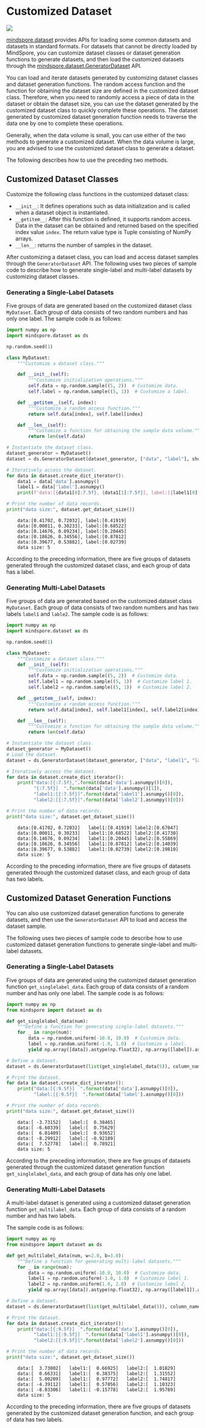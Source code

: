 # Customized Dataset

<a href="https://gitee.com/mindspore/docs/blob/r1.9/tutorials/source_en/advanced/dataset/custom.md" target="_blank"><img src="https://mindspore-website.obs.cn-north-4.myhuaweicloud.com/website-images/r1.9/resource/_static/logo_source_en.png"></a>

[mindspore.dataset](https://www.mindspore.cn/docs/en/r1.9/api_python/mindspore.dataset.html) provides APIs for loading some common datasets and datasets in standard formats. For datasets that cannot be directly loaded by MindSpore, you can customize dataset classes or dataset generation functions to generate datasets, and then load the customized datasets through the [mindspore.dataset.GeneratorDataset](https://www.mindspore.cn/docs/en/r1.9/api_python/dataset/mindspore.dataset.GeneratorDataset.html#mindspore.dataset.GeneratorDataset) API.

You can load and iterate datasets generated by customizing dataset classes and dataset generation functions. The random access function and the function for obtaining the dataset size are defined in the customized dataset class. Therefore, when you need to randomly access a piece of data in the dataset or obtain the dataset size, you can use the dataset generated by the customized dataset class to quickly complete these operations. The dataset generated by customized dataset generation function needs to traverse the data one by one to complete these operations.

Generally, when the data volume is small, you can use either of the two methods to generate a customized dataset. When the data volume is large, you are advised to use the customized dataset class to generate a dataset.

The following describes how to use the preceding two methods.

## Customized Dataset Classes

Customize the following class functions in the customized dataset class:

- `__init__`: It defines operations such as data initialization and is called when a dataset object is instantiated.
- `__getitem__`: After this function is defined, it supports random access. Data in the dataset can be obtained and returned based on the specified index value `index`. The return value type is Tuple consisting of NumPy arrays.
- `__len__`: returns the number of samples in the dataset.

After customizing a dataset class, you can load and access dataset samples through the `GeneratorDataset` API. The following uses two pieces of sample code to describe how to generate single-label and multi-label datasets by customizing dataset classes.

### Generating a Single-Label Datasets

Five groups of data are generated based on the customized dataset class `MyDataset`. Each group of data consists of two random numbers and has only one label. The sample code is as follows:

```python
import numpy as np
import mindspore.dataset as ds

np.random.seed(1)

class MyDataset:
    """Customize a dataset class."""

    def __init__(self):
        """Customize initialization operations."""
        self.data = np.random.sample((5, 2))  # Customize data.
        self.label = np.random.sample((5, 1))  # Customize a label.

    def __getitem__(self, index):
        """Customize a random access function."""
        return self.data[index], self.label[index]

    def __len__(self):
        """Customize a function for obtaining the sample data volume."""
        return len(self.data)

# Instantiate the dataset class.
dataset_generator = MyDataset()
dataset = ds.GeneratorDataset(dataset_generator, ["data", "label"], shuffle=False)

# Iteratively access the dataset.
for data in dataset.create_dict_iterator():
    data1 = data['data'].asnumpy()
    label1 = data['label'].asnumpy()
    print(f'data:[{data1[0]:7.5f}, {data1[1]:7.5f}], label:[{label1[0]:7.5f}]')

# Print the number of data records.
print("data size:", dataset.get_dataset_size())
```

```text
    data:[0.41702, 0.72032], label:[0.41919]
    data:[0.00011, 0.30233], label:[0.68522]
    data:[0.14676, 0.09234], label:[0.20445]
    data:[0.18626, 0.34556], label:[0.87812]
    data:[0.39677, 0.53882], label:[0.02739]
    data size: 5
```

According to the preceding information, there are five groups of datasets generated through the customized dataset class, and each group of data has a label.

### Generating Multi-Label Datasets

Five groups of data are generated based on the customized dataset class `MyDataset`. Each group of data consists of two random numbers and has two labels `label1` and `lable2`. The sample code is as follows:

```python
import numpy as np
import mindspore.dataset as ds

np.random.seed(1)

class MyDataset:
    """Customize a dataset class."""
    def __init__(self):
        """Customize initialization operations."""
        self.data = np.random.sample((5, 2))  # Customize data.
        self.label1 = np.random.sample((5, 1))  # Customize label 1.
        self.label2 = np.random.sample((5, 1))  # Customize label 2.

    def __getitem__(self, index):
        """Customize a random access function."""
        return self.data[index], self.label1[index], self.label2[index]

    def __len__(self):
        """Customize a function for obtaining the sample data volume."""
        return len(self.data)

# Instantiate the dataset class.
dataset_generator = MyDataset()
# Load the dataset.
dataset = ds.GeneratorDataset(dataset_generator, ["data", "label1", "label2"], shuffle=False)

# Iteratively access the dataset.
for data in dataset.create_dict_iterator():
    print("data:[{:7.5f},".format(data['data'].asnumpy()[0]),
          "{:7.5f}]  ".format(data['data'].asnumpy()[1]),
          "label1:[{:7.5f}]".format(data['label1'].asnumpy()[0]),
          "label2:[{:7.5f}]".format(data['label2'].asnumpy()[0]))

# Print the number of data records.
print("data size:", dataset.get_dataset_size())
```

```text
    data:[0.41702, 0.72032]   label1:[0.41919] label2:[0.67047]
    data:[0.00011, 0.30233]   label1:[0.68522] label2:[0.41730]
    data:[0.14676, 0.09234]   label1:[0.20445] label2:[0.55869]
    data:[0.18626, 0.34556]   label1:[0.87812] label2:[0.14039]
    data:[0.39677, 0.53882]   label1:[0.02739] label2:[0.19810]
    data size: 5
```

According to the preceding information, there are five groups of datasets generated through the customized dataset class, and each group of data has two labels.

## Customized Dataset Generation Functions

You can also use customized dataset generation functions to generate datasets, and then use the `GeneratorDataset` API to load and access the dataset sample.

The following uses two pieces of sample code to describe how to use customized dataset generation functions to generate single-label and multi-label datasets.

### Generating a Single-Label Datasets

Five groups of data are generated using the customized dataset generation function `get_singlelabel_data`. Each group of data consists of a random number and has only one label. The sample code is as follows:

```python
import numpy as np
from mindspore import dataset as ds

def get_singlelabel_data(num):
    """Define a function for generating single-label datasets."""
    for _ in range(num):
        data = np.random.uniform(-10.0, 10.0)  # Customize data.
        label = np.random.uniform(-1.0, 1.0)  # Customize a label.
        yield np.array([data]).astype(np.float32), np.array([label]).astype(np.float32)

# Define a dataset.
dataset = ds.GeneratorDataset(list(get_singlelabel_data(5)), column_names=['data', 'label'])

# Print the dataset.
for data in dataset.create_dict_iterator():
    print("data:[{:9.5f}]  ".format(data['data'].asnumpy()[0]),
          "label:[{:9.5f}]  ".format(data['label'].asnumpy()[0]))

# Print the number of data records.
print("data size:", dataset.get_dataset_size())
```

```text
    data:[ -3.73152]   label:[  0.38465]  
    data:[ -6.60339]   label:[  0.75629]  
    data:[  6.01489]   label:[  0.93652]  
    data:[ -8.29912]   label:[ -0.92189]  
    data:[  7.52778]   label:[  0.78921]  
    data size: 5
```

According to the preceding information, there are five groups of datasets generated through the customized dataset generation function `get_singlelabel_data`, and each group of data has only one label.

### Generating Multi-Label Datasets

A multi-label dataset is generated using a customized dataset generation function `get_multilabel_data`. Each group of data consists of a random number and has two labels.

The sample code is as follows:

```python
import numpy as np
from mindspore import dataset as ds

def get_multilabel_data(num, w=2.0, b=3.0):
    """Define a function for generating multi-label datasets."""
    for _ in range(num):
        data = np.random.uniform(-10.0, 10.0)  # Customize data.
        label1 = np.random.uniform(-1.0, 1.0)  # Customize label 1.
        label2 = np.random.uniform(1.0, 2.0)  # Customize label 2.
        yield np.array([data]).astype(np.float32), np.array([label1]).astype(np.float32), np.array([label2]).astype(np.float32)

# Define a dataset.
dataset = ds.GeneratorDataset(list(get_multilabel_data(5)), column_names=['data', 'label1', 'label2'])

# Print the dataset.
for data in dataset.create_dict_iterator():
    print("data:[{:9.5f}]  ".format(data['data'].asnumpy()[0]),
          "label1:[{:9.5f}]  ".format(data['label1'].asnumpy()[0]),
          "label2:[{:9.5f}]".format(data['label2'].asnumpy()[0]))

# Print the number of data records.
print("data size:", dataset.get_dataset_size())
```

```text
    data:[  3.73002]   label1:[  0.66925]   label2:[  1.01829]
    data:[  0.66331]   label1:[  0.38375]   label2:[  1.31552]
    data:[  5.00289]   label1:[  0.97772]   label2:[  1.74817]
    data:[ -4.39112]   label1:[  0.57856]   label2:[  1.10323]
    data:[ -8.03306]   label1:[ -0.15778]   label2:[  1.95789]
    data size: 5
```

According to the preceding information, there are five groups of datasets generated by the customized dataset generation function, and each group of data has two labels.
